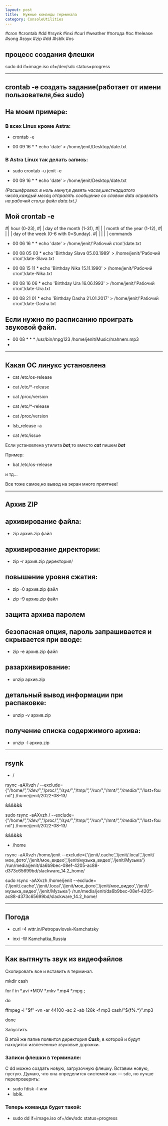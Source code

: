 ```yaml
---
layout: post
title:  Нужные команды терминала
category: ConsoleUtilities
---
```



#cron #crontab #dd #rsynk #inxi #curl #weather #погода #oc #release #song #звук #zip #dd #lsblk #os

## процесс создания флешки

sudo dd if=image.iso of=/dev/sdc status=progress

---

## crontab -e   создать задание(работает от имени пользователя,без sudo)

## На моем примере:

### В всех Linux кроме Astra:

- crontab -e

- 00 09 16 * * echo 'date' > /home/jenit/Desktop/date.txt

### В Astra  Linux так делать запись:

- sudo crontab -u jenit -e

- 00 09 16 * * echo 'date' > /home/jenit/Desktop/date.txt


 *(Расшифровка: в ноль минут,в девять часов,шестнадцатого числа,каждый месяц отпралять сообщение 
 со словом data оправлять на рабочий стол,в файл data.txt.)*
## Мой crontab -e 
\#|	hour (0-23),
\#|	|	day of the month (1-31),
\#|	|	|	month of the year (1-12),
\#|	|	|	|	day of the week (0-6 with 0=Sunday).
\#|	|	|	|	|	commands

- 00 06 16 * * echo 'date' > /home/jenit/'Рабочий стол'/date.txt
  
- 00 08 05 03 * echo 'Birthday Slava 05.03.1989' > /home/jenit/'Рабочий стол'/date-Slava.txt 
  
- 00 08 15 11 * echo 'Birthday Nika 15.11.1990' > /home/jenit/'Рабочий стол'/date-Nika.txt  
 
- 00 08 16 06 * echo 'Birthday Ura 16.06.1993' > /home/jenit/'Рабочий стол'/date-Ura.txt
  
- 00 08 21 01 * echo 'Birthday Dasha 21.01.2017' > /home/jenit/'Рабочий стол'/date-Dasha.txt  
 
## Если нужно по расписанию проиграть звуковой файл.

- 00 08 * * * /usr/bin/mpg123  /home/jenit/Music/mahnem.mp3
- 

---

## Какая ОС линукс установлена

- cat /etc/os-release

- cat /etc/*-release

- cat /proc/version

- cat /etc/*-release

- cat /proc/version

- lsb_release -a

- cat /etc/issue

Если установлена утилита ***bat***,то вместо ***cat*** пишем ***bat***

Пример:

- bat /etc/os-release

и тд...

Все тоже самое,но вывод на экран много приятнее!

---

## Архив ZIP

## архивирование файла:

- zip архив.zip файл

## архивирование директории:

- zip -r архив.zip директория/

## повышение уровня сжатия:

- zip -0 архив.zip файл

- zip -9 архив.zip файл

## защита архива паролем

## безопасная опция, пароль запрашивается и скрывается при вводе:

- zip -e архив.zip файл

## разархивирование:

- unzip архив.zip

## детальный вывод информации при распаковке:

- unzip -v архив.zip

## получение списка содержимого архива:

- unzip -l архив.zip


---
## rsynk

- /

rsync -aAXvzh / --exclude={"/home/*","/dev/*","/proc/*","/sys/*","/tmp/*","/run/*","/mnt/*","/media/*","/lost+found"} /home/jenit/2022-08-13/

&&&&&&

sudo rsync -aAXvzh / --exclude={"/home/*","/dev/*","/proc/*","/sys/*","/tmp/*","/run/*","/mnt/*","/media/*","/lost+found"} /home/jenit/2022-08-13/ 

&&&&&&

- /home

rsync -aAXvzh /home/jenit --exclude={'/jenit/.cache','/jenit/.local','/jenit/мое_фото','/jenit/мое_видео','/jenit/музыка_видео','/jenit/Музыка'} /run/media/jenit/da6b9bec-08ef-4205-ac88-d373c65699bd/slackware_14.2_home/ 

sudo rsync -aAXvzh /home/jenit --exclude={'/jenit/.cache','/jenit/.local','/jenit/мое_фото','/jenit/мое_видео','/jenit/музыка_видео','/jenit/Музыка'} /run/media/jenit/da6b9bec-08ef-4205-ac88-d373c65699bd/slackware_14.2_home/ 

---

## Погода

- curl -4 wttr.in/Petropavlovsk-Kamchatsky

- inxi -W Kamchatka,Russia

---

## Как вытянуть звук из видеофайлов

Скопировать все и вставить в терминал.

mkdir cash

for f in *.avi *MOV *.mkv *.mp4 *.mpg ;
 
do

ffmpeg -i "$f" -vn -ar 44100 -ac 2 -ab 128k -f mp3 cash/"${f%.*}".mp3
 
done

Запустить.

 В этой же папке появится директория ***Cash***, в которой и будут находится извлеченные звуковые 
 дорожки.

### Записи флешки в терминале:
 
С dd можно создать новую, загрузочную флешку. Вставим новую, пустую. Думаю, что она определится системой как — sdc, но лучше перепроверить:

- sudo fdisk -l 
или 
- lsblk.
### Теперь команда будет такой:

- sudo dd if=image.iso of=/dev/sdc status=progress

